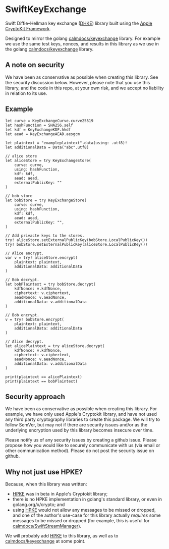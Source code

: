 # SwiftKeyExchange
Swift Diffie–Hellman key exchange ([DHKE](https://en.wikipedia.org/wiki/Diffie%E2%80%93Hellman_key_exchange)) library built using the [Apple CryptoKit Framework](https://developer.apple.com/documentation/cryptokit/).

Designed to mirror the golang [calmdocs/keyexchange](https://github.com/calmdocs/keyexchange) library.  For example we use the same test keys, nonces, and results in this library as we use in the golang [calmdocs/keyexchange](https://github.com/calmdocs/keyexchange) library.

## A note on security

We have been as conservative as possible when creating this library.  See the security discussion below.  However, please note that you use this library, and the code in this repo, at your own risk, and we accept no liability in relation to its use.

## Example
```
let curve = KeyExchangeCurve.curve25519
let hashFunction = SHA256.self
let kdf = KeyExchangeKDF.hkdf
let aead = KeyExchangeAEAD.aesgcm

let plaintext = "exampleplaintext".data(using: .utf8)!
let additionalData = Data("abc".utf8)

// alice store
let aliceStore = try KeyExchangeStore(
    curve: curve,
    using: hashFunction,
    kdf: kdf,
    aead: aead,
    externalPublicKey: ""
)

// bob store
let bobStore = try KeyExchangeStore(
    curve: curve,
    using: hashFunction,
    kdf: kdf,
    aead: aead,
    externalPublicKey: "",
)

// Add privacte keys to the stores.
try! aliceStore.setExternalPublicKey(bobStore.LocalPublicKey())
try! bobStore.setExternalPublicKey(aliceStore.LocalPublicKey())

// Alice encrypt.
var v = try! aliceStore.encrypt(
    plaintext: plaintext,
    additionalData: additionalData
)

// Bob decrypt.
let bobPlaintext = try bobStore.decrypt(
    kdfNonce: v.kdfNonce,
    ciphertext: v.ciphertext,
    aeadNonce: v.aeadNonce,
    additionalData: v.additionalData
)

// Bob encrypt.
v = try! bobStore.encrypt(
    plaintext: plaintext,
    additionalData: additionalData
)

// Alice decrypt.
let alicePlaintext = try aliceStore.decrypt(
    kdfNonce: v.kdfNonce,
    ciphertext: v.ciphertext,
    aeadNonce: v.aeadNonce,
    additionalData: v.additionalData
)

print(plaintext == alicePlaintext)
print(plaintext == bobPlaintext)
```

## Security approach

We have been as conservative as possible when creating this library.  For example, we have only used Apple's Cryptokit library, and have not used any third party cryptography libraries to create this package.  We will try to follow SemVer, but may not if there are security issues and/or as the underlying encryption used by this library becomes insecure over time. 

Please notify us of any security issues by creating a github issue. Please propose how you would like to securely communicate with us (via email or other communication method). Please do not post the security issue on github.  

## Why not just use HPKE?

Because, when this library was written:
- [HPKE](https://developer.apple.com/documentation/cryptokit/hpke) was in beta in Apple's Cryptokit library;
- there is no HPKE implementation in golang's standard library, or even in golang.org/x/crypto; and
- using [HPKE](https://developer.apple.com/documentation/cryptokit/hpke) would not allow any messages to be missed or dropped, and one of the author's use-case for this library actually *requires* some messages to be missed or dropped (for example, this is useful for [calmdocs/SwiftStreamManager](https://github.com/calmdocs/SwiftStreamManager)).

We will probably add [HPKE](https://developer.apple.com/documentation/cryptokit/hpke) to this library, as well as to [calmdocs/keyexchange](https://github.com/calmdocs/keyexchange) at some point.




